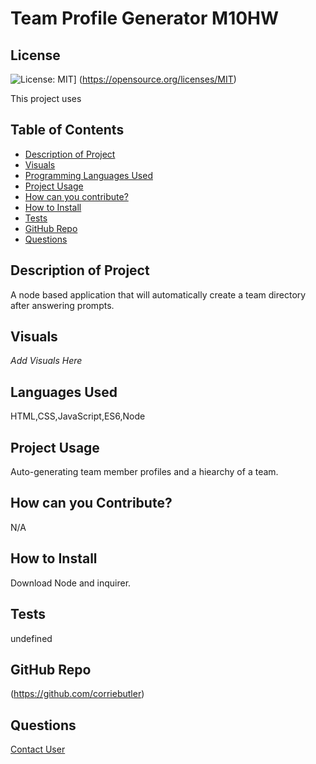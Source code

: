 # Team Profile Generator M10HW

  ## License
  ![License: MIT](https://img.shields.io/badge/License-MIT-yellow.svg)]
  (https://opensource.org/licenses/MIT)

  This project uses 
  ## Table of Contents
  - [Description of Project](#projectDescription)
  - [Visuals](#projectVisuals)
  - [Programming Languages Used](#projectScripts)
  - [Project Usage](#projectUsage)
  - [How can you contribute?](#projectContribution)
  - [How to Install](#projectInstallation)
  - [Tests](#projectTests)
  - [GitHub Repo](#githubUser)
  - [Questions](#projectQuestions)

  ## Description of Project
  A node based application that will automatically create a team directory after answering prompts.

  ## Visuals
  *Add Visuals Here*

  ## Languages Used
  HTML,CSS,JavaScript,ES6,Node

  ## Project Usage
  Auto-generating team member profiles and a hiearchy of a team.

  ## How can you Contribute?
  N/A

  ## How to Install
  Download Node and inquirer.

  ## Tests
  undefined

  ## GitHub Repo
  (https://github.com/corriebutler)

  ## Questions
  [Contact User](mailto:corriebutler12@gmail.com)
